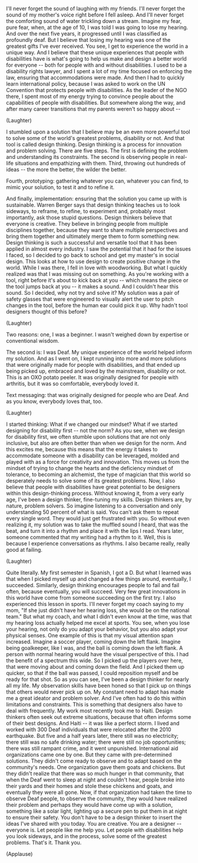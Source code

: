 
I&#39;ll never forget the sound
of laughing with my friends.
I&#39;ll never forget the sound
of my mother&#39;s voice
right before I fell asleep.
And I&#39;ll never forget
the comforting sound of water
trickling down a stream.
Imagine my fear, pure fear,
when, at the age of 10,
I was told I was going to lose my hearing.
And over the next five years,
it progressed until I was classified
as profoundly deaf.
But I believe that losing my hearing
was one of the greatest gifts
I&#39;ve ever received.
You see, I get to experience
the world in a unique way.
And I believe that
these unique experiences
that people with disabilities have
is what&#39;s going to help us
make and design a better world
for everyone -- both for people
with and without disabilities.
I used to be a disability rights lawyer,
and I spent a lot of my time
focused on enforcing the law,
ensuring that accommodations were made.
And then I had to quickly
learn international policy,
because I was asked to work
on the UN Convention
that protects people with disabilities.
As the leader of the NGO there,
I spent most of my energy
trying to convince people
about the capabilities
of people with disabilities.
But somewhere along the way,
and after many career transitions
that my parents weren&#39;t so happy about --

(Laughter)

I stumbled upon a solution
that I believe may be
an even more powerful tool
to solve some of the world&#39;s
greatest problems,
disability or not.
And that tool is called design thinking.
Design thinking is a process
for innovation and problem solving.
There are five steps.
The first is defining the problem
and understanding its constraints.
The second is observing people
in real-life situations
and empathizing with them.
Third, throwing out hundreds of ideas --
the more the better,
the wilder the better.

Fourth, prototyping:
gathering whatever you can,
whatever you can find,
to mimic your solution, to test it
and to refine it.

And finally, implementation:
ensuring that the solution
you came up with is sustainable.
Warren Berger says that design thinking
teaches us to look sideways,
to reframe, to refine, to experiment
and, probably most importantly,
ask those stupid questions.
Design thinkers believe
that everyone is creative.
They believe in bringing people
from multiple disciplines together,
because they want to share
multiple perspectives
and bring them together
and ultimately merge them
to form something new.
Design thinking is such a successful
and versatile tool
that it has been applied
in almost every industry.
I saw the potential that it had
for the issues I faced,
so I decided to go back to school
and get my master&#39;s in social design.
This looks at how to use design
to create positive change in the world.
While I was there,
I fell in love with woodworking.
But what I quickly realized
was that I was missing out on something.
As you&#39;re working with a tool,
right before it&#39;s about
to kick back at you --
which means the piece or the tool
jumps back at you --
it makes a sound.
And I couldn&#39;t hear this sound.
So I decided,
why not try and solve it?
My solution was a pair of safety glasses
that were engineered
to visually alert the user
to pitch changes in the tool,
before the human ear could pick it up.
Why hadn&#39;t tool designers
thought of this before?

(Laughter)


Two reasons: one, I was a beginner.
I wasn&#39;t weighed down by expertise
or conventional wisdom.

The second is: I was Deaf.
My unique experience of the world
helped inform my solution.
And as I went on, I kept running into
more and more solutions
that were originally made
for people with disabilities,
and that ended up being picked up,
embraced and loved by the mainstream,
disability or not.
This is an OXO potato peeler.
It was originally designed
for people with arthritis,
but it was so comfortable,
everybody loved it.

Text messaging: that was originally
designed for people who are Deaf.
And as you know,
everybody loves that, too.

(Laughter)


I started thinking:
What if we changed our mindset?
What if we started designing
for disability first --
not the norm?
As you see, when we design
for disability first,
we often stumble upon
solutions that are not only inclusive,
but also are often better
than when we design for the norm.
And this excites me,
because this means that the energy
it takes to accommodate someone
with a disability
can be leveraged, molded and played with
as a force for creativity and innovation.
This moves us from the mindset
of trying to change the hearts
and the deficiency mindset of tolerance,
to becoming an alchemist,
the type of magician that this world
so desperately needs
to solve some of its greatest problems.
Now, I also believe
that people with disabilities
have great potential to be designers
within this design-thinking process.
Without knowing it, from a very early age,
I&#39;ve been a design thinker,
fine-tuning my skills.
Design thinkers are, by nature,
problem solvers.
So imagine listening to a conversation
and only understanding
50 percent of what is said.
You can&#39;t ask them to repeat
every single word.
They would just get frustrated with you.
So without even realizing it,
my solution was to take
the muffled sound I heard,
that was the beat,
and turn it into a rhythm
and place it with the lips I read.
Years later, someone commented
that my writing had a rhythm to it.
Well, this is because I experience
conversations as rhythms.
I also became really,
really good at failing.

(Laughter)

Quite literally.
My first semester in Spanish, I got a D.
But what I learned
was that when I picked myself up
and changed a few things around,
eventually, I succeeded.
Similarly, design thinking
encourages people to fail
and fail often,
because eventually, you will succeed.
Very few great innovations in this world
have come from someone succeeding
on the first try.
I also experienced this lesson in sports.
I&#39;ll never forget my coach
saying to my mom,
&quot;If she just didn&#39;t have her hearing loss,
she would be on the national team.&quot;
But what my coach, and what I
didn&#39;t even know at the time,
was that my hearing loss
actually helped me excel at sports.
You see, when you lose your hearing,
not only do you adapt your behavior,
but you also adapt your physical senses.
One example of this
is that my visual
attention span increased.
Imagine a soccer player,
coming down the left flank.
Imagine being goalkeeper, like I was,
and the ball is coming
down the left flank.
A person with normal hearing
would have the visual perspective of this.
I had the benefit of a spectrum this wide.
So I picked up the players over here,
that were moving about
and coming down the field.
And I picked them up quicker,
so that if the ball was passed,
I could reposition myself
and be ready for that shot.
So as you can see,
I&#39;ve been a design thinker
for nearly all my life.
My observation skills have been honed
so that I pick up on things
that others would never pick up on.
My constant need to adapt
has made me a great ideator
and problem solver.
And I&#39;ve often had to do this
within limitations and constraints.
This is something that designers
also have to deal with frequently.
My work most recently took me to Haiti.
Design thinkers often seek out
extreme situations,
because that often informs
some of their best designs.
And Haiti -- it was like a perfect storm.
I lived and worked
with 300 Deaf individuals
that were relocated
after the 2010 earthquake.
But five and a half years later,
there still was no electricity;
there still was no safe drinking water;
there were still no job opportunities;
there was still rampant crime,
and it went unpunished.
International aid organizations
came one by one.
But they came
with pre-determined solutions.
They didn&#39;t come ready
to observe and to adapt
based on the community&#39;s needs.
One organization gave them
goats and chickens.
But they didn&#39;t realize
that there was so much hunger
in that community,
that when the Deaf went to sleep
at night and couldn&#39;t hear,
people broke into their yards
and their homes
and stole these chickens and goats,
and eventually they were all gone.
Now, if that organization
had taken the time
to observe Deaf people,
to observe the community,
they would have realized their problem
and perhaps they would have
come up with a solution,
something like a solar light,
lighting up a secure pen
to put them in at night
to ensure their safety.
You don&#39;t have to be a design thinker
to insert the ideas
I&#39;ve shared with you today.
You are creative.
You are a designer --
everyone is.
Let people like me help you.
Let people with disabilities
help you look sideways,
and in the process,
solve some of the greatest problems.
That&#39;s it. Thank you.

(Applause)

